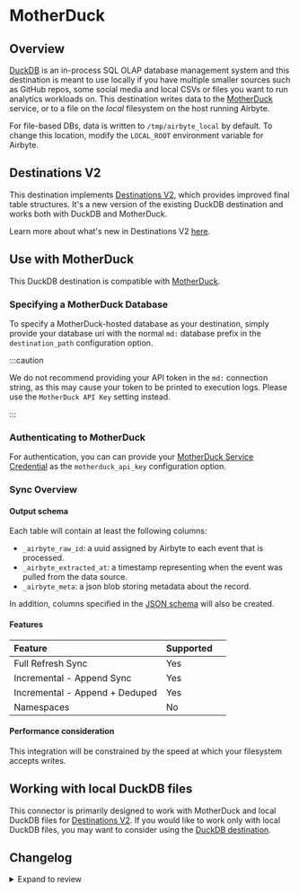 # MotherDuck


## Overview

[DuckDB](https://duckdb.org/) is an in-process SQL OLAP database management system and this destination is meant to use locally if you have multiple smaller sources such as GitHub repos, some social media and local CSVs or files you want to run analytics workloads on. This destination writes data to the [MotherDuck](https://motherduck.com) service, or to a file on the _local_ filesystem on the host running Airbyte.

For file-based DBs, data is written to `/tmp/airbyte_local` by default. To change this location, modify the `LOCAL_ROOT` environment variable for Airbyte.

## Destinations V2

This destination implements [Destinations V2](/release_notes/upgrading_to_destinations_v2/#what-is-destinations-v2), which provides improved final table structures. It's a new version of the existing DuckDB destination and works both with DuckDB and MotherDuck.

Learn more about what's new in Destinations V2 [here](/using-airbyte/core-concepts/typing-deduping).

## Use with MotherDuck

This DuckDB destination is compatible with [MotherDuck](https://motherduck.com).

### Specifying a MotherDuck Database

To specify a MotherDuck-hosted database as your destination, simply provide your database uri with the normal `md:` database prefix in the `destination_path` configuration option.

:::caution

We do not recommend providing your API token in the `md:` connection string, as this may cause your token to be printed to execution logs. Please use the `MotherDuck API Key` setting instead.

:::

### Authenticating to MotherDuck

For authentication, you can can provide your [MotherDuck Service Credential](https://motherduck.com/docs/authenticating-to-motherduck/#syntax) as the `motherduck_api_key` configuration option.

### Sync Overview

#### Output schema

Each table will contain at least the following columns:

- `_airbyte_raw_id`: a uuid assigned by Airbyte to each event that is processed.
- `_airbyte_extracted_at`: a timestamp representing when the event was pulled from the data source.
- `_airbyte_meta`: a json blob storing metadata about the record.

In addition, columns specified in the [JSON schema](https://docs.airbyte.com/connector-development/schema-reference) will also be created.


#### Features

| Feature                        | Supported |     |
| :----------------------------- | :-------- | :-- |
| Full Refresh Sync              | Yes       |     |
| Incremental - Append Sync      | Yes       |     |
| Incremental - Append + Deduped | Yes       |     |
| Namespaces                     | No        |     |

#### Performance consideration

This integration will be constrained by the speed at which your filesystem accepts writes.

## Working with local DuckDB files

This connector is primarily designed to work with MotherDuck and local DuckDB files for [Destinations V2](/release_notes/upgrading_to_destinations_v2/#what-is-destinations-v2). If you would like to work only with local DuckDB files, you may want to consider using the [DuckDB destination](https://docs.airbyte.com/integrations/destinations/duckdb).


## Changelog

<details>
  <summary>Expand to review</summary>

| Version | Date       | Pull Request                                              | Subject                                                                                                                                                                                                                                                                                                                                                                                                |
|:--------| :--------- | :-------------------------------------------------------- | :----------------------------------------------------------------------------------------------------------------------------------------------------------------------------------------------------------------------------------------------------------------------------------------------------------------------------------------------------------------------------------------------------- |
| 0.1.10 | 2024-10-29 | [47958](https://github.com/airbytehq/airbyte/pull/47958) | Add state counts and other fixes. |
| 0.1.9 | 2024-10-29 | [47950](https://github.com/airbytehq/airbyte/pull/47950) | Fix bug: add double quotes to column names that are reserved keywords. |
| 0.1.8 | 2024-10-29 | [47952](https://github.com/airbytehq/airbyte/pull/47952) | Fix: Add max batch size for loads. |
| 0.1.7 | 2024-10-29 | [47706](https://github.com/airbytehq/airbyte/pull/47706) | Fix bug: incorrect column names were used to create new stream table when using multiple streams. |
| 0.1.6 | 2024-10-29 | [47821](https://github.com/airbytehq/airbyte/pull/47821) | Update dependencies |
| 0.1.5 | 2024-10-28 | [47694](https://github.com/airbytehq/airbyte/pull/47694) | Resolve write failures, move processor classes into the connector. |
| 0.1.4 | 2024-10-28 | [47688](https://github.com/airbytehq/airbyte/pull/47688) | Use new destination table name format, explicitly insert PyArrow table columns by name and add debug info for column mismatches. |
| 0.1.3 | 2024-10-23 | [47315](https://github.com/airbytehq/airbyte/pull/47315) | Fix bug causing MotherDuck API key to not be correctly passed to the engine. |
| 0.1.2 | 2024-10-23 | [47315](https://github.com/airbytehq/airbyte/pull/47315) | Use `saas_only` mode during connection check to reduce ram usage. |
| 0.1.1 | 2024-10-23 | [47312](https://github.com/airbytehq/airbyte/pull/47312) | Fix: generate new unique destination ID |
| 0.1.0 | 2024-10-23 | [46904](https://github.com/airbytehq/airbyte/pull/46904) | New MotherDuck destination |

</details>
